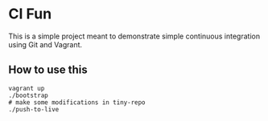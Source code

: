 # CI Fun

This is a simple project meant to demonstrate simple continuous integration
using Git and Vagrant.

## How to use this

```shell
vagrant up
./bootstrap
# make some modifications in tiny-repo
./push-to-live
```
